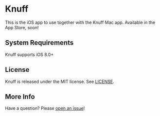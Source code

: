 # Knuff
This is the iOS app to use together with the Knuff Mac app. Available in the App Store, soon!

## System Requirements

Knuff supports iOS 8.0+

## License

Knuff is released under the MIT license. See
[LICENSE](https://github.com/KnuffApp/Knuff-iOS/blob/master/LICENSE).

## More Info

Have a question? Please [open an issue](https://github.com/KnuffApp/Knuff-iOS/issues/new)!

